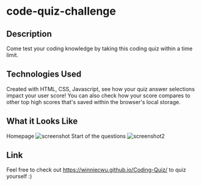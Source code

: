 # code-quiz-challenge

## Description
Come test your coding knowledge by taking this coding quiz within a time limit. 

## Technologies Used
Created with HTML, CSS, Javascript, see how your quiz answer selections impact your user score! You can also check how your score compares to other top high scores that's saved within the browser's local storage.

## What it Looks Like
Homepage
![screenshot](https://user-images.githubusercontent.com/95206117/171927738-38a988f8-7315-47c5-8350-4b7194f89d8c.JPG)
Start of the questions
![screenshot2](https://user-images.githubusercontent.com/95206117/171928421-73dc7ad5-7759-4398-afe4-05e52627a076.JPG)

## Link 
Feel free to check out https://winniecwu.github.io/Coding-Quiz/ to quiz yourself :)
